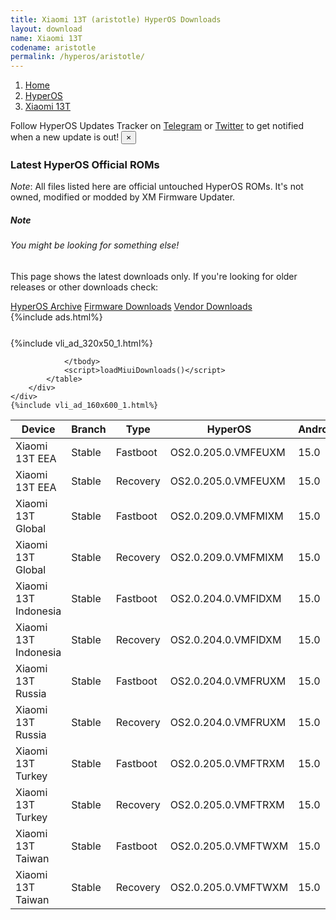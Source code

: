 ```yaml
---
title: Xiaomi 13T (aristotle) HyperOS Downloads
layout: download
name: Xiaomi 13T
codename: aristotle
permalink: /hyperos/aristotle/
---
```

<nav aria-label="breadcrumb">
    <ol class="breadcrumb">
        <li class="breadcrumb-item"><a href="/">Home</a></li>
        <li class="breadcrumb-item"><a href="/hyperos/">HyperOS</a></li>
        <li class="breadcrumb-item active" aria-current="page"><a href="/hyperos/aristotle/">Xiaomi 13T</a></li>
    </ol>
</nav>
<div class="alert alert-primary alert-dismissible fade show" role="alert">
    Follow HyperOS Updates Tracker on <a href="https://t.me/MIUIUpdatesTracker" class="alert-link">Telegram</a>
     or <a href="https://twitter.com/MiFwUpdater" class="alert-link">Twitter</a> to get notified when a new update is out!
    <button type="button" class="close" data-dismiss="alert" aria-label="Close">
        <span aria-hidden="true">&times;</span>
    </button>
</div>

### Latest HyperOS Official ROMs
*Note*: All files listed here are official untouched HyperOS ROMs. It's not owned, modified or modded by XM Firmware Updater.
<div class="card">
  <div class="card-body">
    <h5 class="card-title">Note</h5>
    <h6 class="card-subtitle mb-2 text-muted">You might be looking for something else!</h6>
    <p class="card-text">This page shows the latest downloads only.
     If you're looking for older releases or other downloads check:</p>
    <a href="/archive/hyperos/aristotle/" class="card-link">HyperOS Archive</a>
    <a href="/firmware/aristotle/" class="card-link">Firmware Downloads</a>
    <a href="/vendor/aristotle/" class="card-link">Vendor Downloads</a>
  </div>
</div>
{%include ads.html%}
<div class="row justify-content-center">
    <div class="col-10">
        <div class="table-responsive-md" style="margin-top: 25px;">
            {%include vli_ad_320x50_1.html%}
            <table id="miui" class="display dt-responsive nowrap compact table table-striped table-hover table-sm">
                <thead class="thead-dark">
                    <tr>
                        <th data-ref="device">Device</th>
                        <th data-ref="branch">Branch</th>
                        <th data-ref="type">Type</th>
                        <th data-ref="miui">HyperOS</th>
                        <th data-ref="android">Android</th>
                        <th data-ref="size">Size</th>
                        <th data-ref="size">Date</th>
                        <th data-ref="link">Link</th>
                    </tr>
                </thead>
                <tbody>
                <tr><td>Xiaomi 13T EEA</td><td>Stable</td><td>Fastboot</td><td>OS2.0.205.0.VMFEUXM</td><td>15.0</td><td>7.2 GB</td><td>2025-08-14</td><td><a href="/hyperos/aristotle/stable/OS2.0.205.0.VMFEUXM/">Download</a></td></tr>
<tr><td>Xiaomi 13T EEA</td><td>Stable</td><td>Recovery</td><td>OS2.0.205.0.VMFEUXM</td><td>15.0</td><td>6.0 GB</td><td>2025-08-19</td><td><a href="/hyperos/aristotle/stable/OS2.0.205.0.VMFEUXM/">Download</a></td></tr>
<tr><td>Xiaomi 13T Global</td><td>Stable</td><td>Fastboot</td><td>OS2.0.209.0.VMFMIXM</td><td>15.0</td><td>7.7 GB</td><td>2025-09-09</td><td><a href="/hyperos/aristotle/stable/OS2.0.209.0.VMFMIXM/">Download</a></td></tr>
<tr><td>Xiaomi 13T Global</td><td>Stable</td><td>Recovery</td><td>OS2.0.209.0.VMFMIXM</td><td>15.0</td><td>6.0 GB</td><td>2025-09-22</td><td><a href="/hyperos/aristotle/stable/OS2.0.209.0.VMFMIXM/">Download</a></td></tr>
<tr><td>Xiaomi 13T Indonesia</td><td>Stable</td><td>Fastboot</td><td>OS2.0.204.0.VMFIDXM</td><td>15.0</td><td>7.3 GB</td><td>2025-08-22</td><td><a href="/hyperos/aristotle/stable/OS2.0.204.0.VMFIDXM/">Download</a></td></tr>
<tr><td>Xiaomi 13T Indonesia</td><td>Stable</td><td>Recovery</td><td>OS2.0.204.0.VMFIDXM</td><td>15.0</td><td>6.0 GB</td><td>2025-09-02</td><td><a href="/hyperos/aristotle/stable/OS2.0.204.0.VMFIDXM/">Download</a></td></tr>
<tr><td>Xiaomi 13T Russia</td><td>Stable</td><td>Fastboot</td><td>OS2.0.204.0.VMFRUXM</td><td>15.0</td><td>8.0 GB</td><td>2025-08-22</td><td><a href="/hyperos/aristotle/stable/OS2.0.204.0.VMFRUXM/">Download</a></td></tr>
<tr><td>Xiaomi 13T Russia</td><td>Stable</td><td>Recovery</td><td>OS2.0.204.0.VMFRUXM</td><td>15.0</td><td>5.9 GB</td><td>2025-09-02</td><td><a href="/hyperos/aristotle/stable/OS2.0.204.0.VMFRUXM/">Download</a></td></tr>
<tr><td>Xiaomi 13T Turkey</td><td>Stable</td><td>Fastboot</td><td>OS2.0.205.0.VMFTRXM</td><td>15.0</td><td>7.4 GB</td><td>2025-09-24</td><td><a href="/hyperos/aristotle/stable/OS2.0.205.0.VMFTRXM/">Download</a></td></tr>
<tr><td>Xiaomi 13T Turkey</td><td>Stable</td><td>Recovery</td><td>OS2.0.205.0.VMFTRXM</td><td>15.0</td><td>5.9 GB</td><td>2025-10-13</td><td><a href="/hyperos/aristotle/stable/OS2.0.205.0.VMFTRXM/">Download</a></td></tr>
<tr><td>Xiaomi 13T Taiwan</td><td>Stable</td><td>Fastboot</td><td>OS2.0.205.0.VMFTWXM</td><td>15.0</td><td>6.9 GB</td><td>2025-09-24</td><td><a href="/hyperos/aristotle/stable/OS2.0.205.0.VMFTWXM/">Download</a></td></tr>
<tr><td>Xiaomi 13T Taiwan</td><td>Stable</td><td>Recovery</td><td>OS2.0.205.0.VMFTWXM</td><td>15.0</td><td>5.8 GB</td><td>2025-10-13</td><td><a href="/hyperos/aristotle/stable/OS2.0.205.0.VMFTWXM/">Download</a></td></tr>

                </tbody>
                <script>loadMiuiDownloads()</script>
            </table>
        </div>
    </div>
    {%include vli_ad_160x600_1.html%}
</div>
